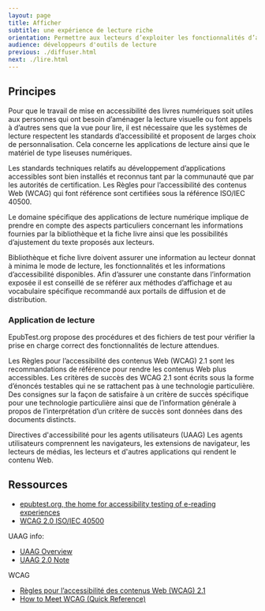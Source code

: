 ```yaml
---
layout: page
title: Afficher
subtitle: une expérience de lecture riche
orientation: Permettre aux lecteurs d’exploiter les fonctionnalités d’accessibilité des livres numériques
audience: développeurs d'outils de lecture
previous: ./diffuser.html
next: ./lire.html
---
```


## Principes

Pour que le travail de mise en accessibilité des livres numériques soit utiles aux personnes qui ont besoin d’aménager la lecture visuelle ou font appels à d’autres sens que la vue pour lire, il est nécessaire que les systèmes de lecture respectent les standards d’accessibilité et proposent de larges choix de personnalisation. Cela concerne les applications de lecture ainsi que le matériel de type liseuses numériques.

Les standards techniques relatifs au développement d’applications accessibles sont bien installés et reconnus tant par la communauté que par les autorités de certification. Les Règles pour l’accessibilité des contenus Web (WCAG) qui font référence sont certifiées sous la référence ISO/IEC 40500.

Le domaine spécifique des applications de lecture numérique implique de prendre en compte des aspects particuliers concernant les informations fournies par la bibliothèque et la fiche livre ainsi que les possibilités d’ajustement du texte proposés aux lecteurs.

Bibliothèque et fiche livre doivent assurer une information au lecteur donnat à minima le mode de lecture, les fonctionnalités et les informations d’accessibilité disponibles. Afin d’assurer une constante dans l’information exposée il est conseillé de se référer aux méthodes d’affichage et au vocabulaire spécifique recommandé aux portails de diffusion et de distribution.

### Application de lecture

EpubTest.org propose des procédures et des fichiers de test pour vérifier la prise en charge correct des fonctionnalités de lecture attendues.

Les Règles pour l’accessibilité des contenus Web (WCAG) 2.1 sont les recommandations de référence pour rendre les contenus Web plus accessibles. Les critères de succès des WCAG 2.1 sont écrits sous la forme d’énoncés testables qui ne se rattachent pas à une technologie particulière. Des consignes sur la façon de satisfaire à un critère de succès spécifique pour une technologie particulière ainsi que de l’information générale à propos de l’interprétation d’un critère de succès sont données dans des documents distincts.

Directives d'accessibilité pour les agents utilisateurs (UAAG) Les agents utilisateurs comprennent les navigateurs, les extensions de navigateur, les lecteurs de médias, les lecteurs et d'autres applications qui rendent le contenu Web.

## Ressources

* [epubtest.org, the home for accessibility testing of e-reading experiences](https://epubtest.org/)
* [WCAG 2.0 ISO/IEC 40500](https://www.w3.org/WAI/standards-guidelines/wcag/#iso)

UAAG info:
* [UAAG Overview](https://www.w3.org/WAI/standards-guidelines/uaag/)
* [UAAG 2.0 Note](https://www.w3.org/TR/UAAG20/)

WCAG 
* [Règles pour l’accessibilité des contenus Web (WCAG) 2.1](https://www.w3.org/Translations/WCAG21-fr/)
* [How to Meet WCAG (Quick Reference)](https://www.w3.org/WAI/WCAG21/quickref/)
